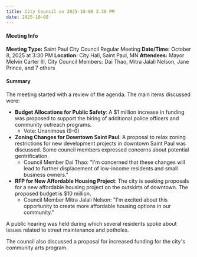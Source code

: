 ```yaml
---
title: City Council on 2025-10-08 3:30 PM
date: 2025-10-08
---
```

#### Meeting Info
**Meeting Type:** Saint Paul City Council Regular Meeting
**Date/Time:** October 8, 2025 at 3:30 PM
**Location:** City Hall, Saint Paul, MN
**Attendees:** Mayor Melvin Carter III, City Council Members: Dai Thao, Mitra Jalali Nelson, Jane Prince, and 7 others

#### Summary
The meeting started with a review of the agenda. The main items discussed were:

* **Budget Allocations for Public Safety**: A $1 million increase in funding was proposed to support the hiring of additional police officers and community outreach programs.
	+ Vote: Unanimous (9-0)
* **Zoning Changes for Downtown Saint Paul**: A proposal to relax zoning restrictions for new development projects in downtown Saint Paul was discussed. Some council members expressed concerns about potential gentrification.
	+ Council Member Dai Thao: "I'm concerned that these changes will lead to further displacement of low-income residents and small business owners."
* **RFP for New Affordable Housing Project**: The city is seeking proposals for a new affordable housing project on the outskirts of downtown. The proposed budget is $10 million.
	+ Council Member Mitra Jalali Nelson: "I'm excited about this opportunity to create more affordable housing options in our community."

A public hearing was held during which several residents spoke about issues related to street maintenance and potholes.

The council also discussed a proposal for increased funding for the city's community arts program.

